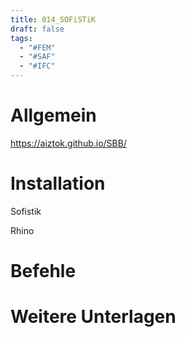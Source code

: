 ```yaml
---
title: 014_SOFiSTiK
draft: false
tags:
  - "#FEM"
  - "#SAF"
  - "#IFC"
---
```

 
# Allgemein



https://aiztok.github.io/SBB/

# Installation

Sofistik

Rhino 



# Befehle





# Weitere Unterlagen